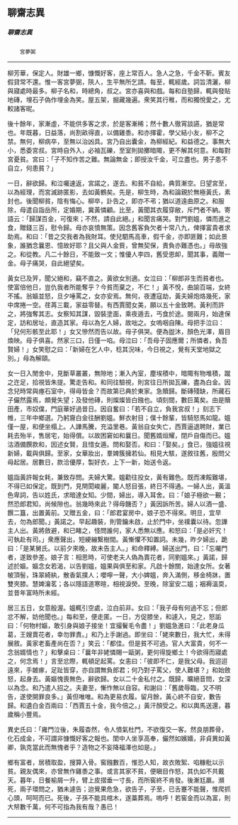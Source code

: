

## 聊齋志異

##### 聊齋志異
　　`宮夢弼`

* * *

柳芳華，保定人。財雄一鄉，慷慨好客，座上常百人。急人之急，千金不靳。賓友假貸常不還。惟一客宮夢弼，陝人，生平無所乞請。每至，輒經歲。詞旨清灑，柳與寢處時最多。柳子名和，時總角，叔之。宮亦喜與和戲。每和自塾歸，輒與發貼地磚，埋石子偽作埋金為笑。屋五架，掘藏幾遍。衆笑其行稚，而和獨悅愛之，尤較諸客昵。

後十餘年，家漸虛，不能供多客之求，於是客漸稀；然十數人徹宵談讌，猶是常也。年既暮，日益落，尚割畝得直，以備雞黍。和亦揮霍，學父結小友，柳不之禁。無何，柳病卒，至無以治凶具。宮乃自出囊金，為柳經紀。和益德之。事無大小，悉委宮叔。宮時自外入，必袖瓦礫，至室則拋擲暗陬，更不解其何意。和每對宮憂貧。宮曰：「子不知作苦之難。無論無金；即授汝千金，可立盡也。男子患不自立，何患貧？」

一日，辭欲歸。和泣囑速返，宮諾之，遂去。和貧不自給，典質漸空。日望宮至，以為經理，而宮滅跡匿影，去如黃鶴矣。先是，柳生時，為和論親於無極黃氏，素封也。後聞柳貧，陰有悔心。柳卒，訃告之，即亦不弔；猶以道遠曲原之。和服除，母遣自詣岳所，定婚期，冀黃憐顧。比至，黃聞其衣履穿敝，斥門者不納。寄語云：「歸謀百金，可復來；不然，請自此絕。」和聞言痛哭。對門劉媼，憐而進之食，贈錢三百，慰令歸。母亦哀憤無策。因念舊客負欠者十常八九，俾擇富貴者求助焉。和曰：「昔之交我者為我財耳。使兒駟馬高車，假千金，亦即匪難；如此景象，誰猶念曩恩、憶故好耶？且父與人金貲，曾無契保，責負亦難憑也。」母故強之。和從教。凡二十餘日，不能致一文；惟優人李四，舊受恩卹，聞其事，義贈一金。母子痛哭，自此絕望矣。

黃女已及笄，聞父絕和，竊不直之。黃欲女別適。女泣曰：「柳郎非生而貧者也。使富倍他日，豈仇我者所能奪乎？今貧而棄之，不仁！」黃不悅，曲諭百端，女終不搖。翁嫗並怒，旦夕唾罵之，女亦安焉。無何，夜遭寇劫，黃夫婦炮烙幾死，家中席捲一空。荏苒三載，家益零替。有西賈聞女美，願以五十金致聘。黃利而許之，將強奪其志。女察知其謀，毀裝塗面，乘夜遁去，丐食於途。閱兩月，始達保定，訪和居址，直造其家。母以為乞人婦，故咄之。女嗚咽自陳。母把手泣曰：「兒何形骸至此耶！」女又慘然而告以故。母子俱哭。便為盥沐，顏色光澤，眉目煥映。母子俱喜。然家三口，日僅一啗。母泣曰：「吾母子固應爾；所憐者，負吾賢婦！」女笑慰之曰：「新婦在乞人中，稔其況味，今日視之，覺有天堂地獄之別。」母為解頤。

女一日入閒舍中，見斷草叢叢，無隙地；漸入內室，塵埃積中，暗陬有物堆積，蹴之迕足，拾視皆朱提。驚走告和。和同往驗視，則宮往日所拋瓦礫，盡為白金。因念兒時常與瘞石室中，得毋皆金？而故第已典於東家。急贖歸。斷磚殘缺，所藏石子儼然露焉，頗覺失望；及發他磚，則燦燦皆白鏹也。頃刻間，數巨萬矣。由是贖田產，市奴僕，門庭華好過昔日。因自奮曰：「若不自立，負我宮叔！」刻志下帷，三年中鄉選。乃躬齎白金往酬劉媼。鮮衣射目；僕十餘輩，皆騎怒馬如龍。媼僅一屋，和便坐榻上。人譁馬騰，充溢里巷。黃翁自女失亡，西賈逼退聘財，業已耗去殆半，售居宅，始得償。以故困窘如和曩日。聞舊婿烜耀，閉戶自傷而已。媼沽酒備饌款和，因述女賢，且惜女遁。問和娶否。和曰：「娶矣。」食已，強媼往視新婦，載與俱歸。至家，女華妝出，羣婢簇擁若仙。相見大駭，遂敘往舊，殷問父母起居。居數日，款洽優厚，製好衣，上下一新，始送令返。

媼詣黃許報女耗，兼致存問。夫婦大驚。媼勸往投女，黃有難色。既而凍餒難堪，不得已如保定。既到門，見閈閎峻麗，閽人怒目張，終日不得通。一婦人出，黃溫色卑詞，告以姓氏，求暗達女知。少間，婦出，導入耳舍。曰：「娘子極欲一覲；然恐郎君知，尚候隙也。翁幾時來此？得毋饑否？」黃因訴所苦。婦人以酒一盛、饌二簋，出置黃前。又贈五金，曰：「郎君宴房中，娘子恐不得來。明旦，宜早去，勿為郎聞。」黃諾之。早起趣裝，則管鑰未啟，止於門中，坐襆囊以待。忽譁主人出。黃將斂避，和已睹之，怪問誰何，家人悉無以應。和怒曰：「是必奸宄！可執赴有司。」衆應聲出，短綆繃繫樹間。黃慚懼不知置詞。未幾，昨夕婦出，跪曰：「是某舅氏。以前夕來晚，故未告主人。」和命釋縛。婦送出門，曰：「忘囑門者，遂致參差。娘子言：相思時，可使老夫人偽為賣花者，同劉媼來。」黃諾，歸述於嫗。嫗念女若渴，以告劉媼，媼果與俱至和家。凡啟十餘關，始達女所。女著帔頂髻，珠翠綺紈，散香氣撲人；嚶嚀一聲，大小婢媼，奔入滿側，移金椅牀，置雙夾膝。慧婢瀹茗；各以隱語道寒暄，相視淚熒。至晚，除室安二媼；裀褥溫耎，並昔年富時所未經。

居三五日，女意殷渥。媼輒引空處，泣白前非。女曰：「我子母有何過不忘；但郎忿不解，妨他聞也。」每和至，便走匿。一日，方促膝坐，和遽入，見之，怒詬曰：「何物村嫗，敢引身與娘子接坐！宜撮鬢毛令盡！」劉媼急進曰：「此老身瓜葛，王嫂賣花者，幸勿罪責。」和乃上手謝過。即坐曰：「姥來數日，我大忙，未得展敘。黃家老畜產尚在否？」笑云：「都佳。但是貧不可過。官人大富貴，何不一念翁婿情也？」和擊桌曰：「曩年非姥憐賜一甌粥，更何得旋鄉土！今欲得而寢處之，何念焉！」言至忿際，輒頓足起罵。女恚曰：「彼即不仁，是我父母。我迢迢遠來，手皴瘃，足趾皆穿，亦自謂無負郎君；何乃對子罵父，使人難堪？」和始斂怒，起身去。黃嫗愧喪無色，辭欲歸。女以二十金私付之。既歸，曠絕音問，女深以為念。和乃遣人招之。夫妻至，慚怍無以自容。和謝曰：「舊歲辱臨，又不明告，遂使開罪良多。」黃但唯唯。和為更易衣履。留月餘，黃心終不自安，數告歸。和遺白金百兩曰：「西賈五十金，我今倍之。」黃汗顏受之。和以輿馬送還，暮歲稱小豐焉。

異史氏曰：「雍門泣後，朱履杳然，令人憤氣杜門，不欲復交一客。然良朋葬骨，化石成金，不可謂非慷慨好客之報也。閨中人坐享高奉，儼然如嬪嬙，非貞異如黃卿，孰克當此而無愧者乎？造物之不妄降福澤也如是。」

鄉有富者，居積取盈，搜算入骨。窖鏹數百，惟恐人知，故衣敗絮、啗糠粃以示貧。親友偶來，亦曾無作雞黍之事。或言其家不貧，便瞋目作怒，其仇如不共戴天。暮年，日餐榆屑一升，臂上皮摺垂一寸長，而所窖終不肯發。後漸尪羸。瀕死，兩子環問之，猶未遽告；迨覺果危急，欲告子，子至，已舌蹇不能聲，惟爬抓心頭，呵呵而已。死後，子孫不能具棺木，遂藁葬焉。嗚呼！若窖金而以為富，則大帑數千萬，何不可指為我有哉？愚已！

* * *

